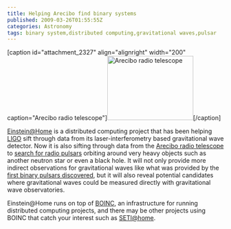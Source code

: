 ```yaml
---
title: Helping Arecibo find binary systems
published: 2009-03-26T01:55:55Z
categories: Astronomy
tags: binary system,distributed computing,gravitational waves,pulsar
---
```


[caption id="attachment_2327" align="alignright" width="200" caption="Arecibo radio telescope"]<a href="http://commons.wikimedia.org/wiki/File:Arecibo_naic_big.gif"><img src="http://blog.chungyc.org/wp-content/uploads/2009/03/arecibo_naic_big-200x149.jpg" alt="Arecibo radio telescope" title="Arecibo radio telescope" width="200" height="149" class="size-medium wp-image-2327" /></a>[/caption]

<a href="http://einstein.phys.uwm.edu/">Einstein@Home</a> is a distributed computing project that has been helping <a href="http://www.ligo.caltech.edu/">LIGO</a> sift through data from its laser-interferometry based gravitational wave detector.  Now it is also sifting through data from the <a href="http://www.naic.edu/">Arecibo radio telescope</a> to <a href="http://www.universetoday.com/2009/03/25/calling-all-amateur-astronomers-help-comb-arecibo-data-for-gems/">search for radio pulsars</a> orbiting around very heavy objects such as another neutron star or even a black hole.  It will not only provide more indirect observations for gravitational waves like what was provided by the <a href="http://www.people.carleton.edu/~jweisber/binarypulsar/First-Binary-Pulsar.html">first binary pulsars discovered</a>, but it will also reveal potential candidates where gravitational waves could be measured directly with gravitational wave observatories.

Einstein@Home runs on top of <a href="http://boinc.berkeley.edu/">BOINC</a>, an infrastructure for running distributed computing projects, and there may be other projects using BOINC that catch your interest such as <a href="http://setiathome.ssl.berkeley.edu/">SETI@home</a>.

